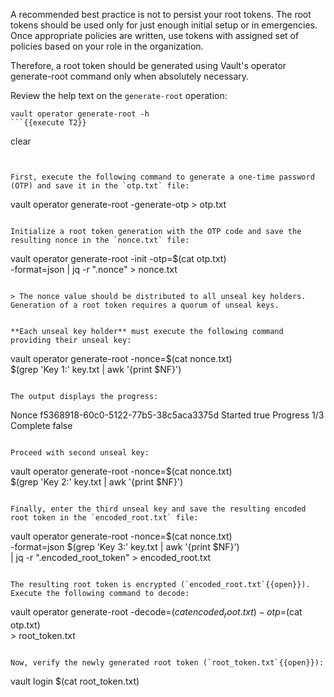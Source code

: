 A recommended best practice is not to persist your root tokens. The root tokens should be used only for just enough initial setup or in emergencies. Once appropriate policies are written, use tokens with assigned set of policies based on your role in the organization.

Therefore, a root token should be generated using Vault's operator generate-root command only when absolutely necessary.

Review the help text on the `generate-root` operation:

```
vault operator generate-root -h
```{{execute T2}}

```
clear
```{{execute T2}}


First, execute the following command to generate a one-time password (OTP) and save it in the `otp.txt` file:

```
vault operator generate-root -generate-otp > otp.txt
```{{execute T2}}

Initialize a root token generation with the OTP code and save the resulting nonce in the `nonce.txt` file:

```
vault operator generate-root -init -otp=$(cat otp.txt) \
    -format=json | jq -r ".nonce" > nonce.txt
```{{execute T2}}

> The nonce value should be distributed to all unseal key holders. Generation of a root token requires a quorum of unseal keys.


**Each unseal key holder** must execute the following command providing their unseal key:

```
vault operator generate-root -nonce=$(cat nonce.txt) \
    $(grep 'Key 1:' key.txt | awk '{print $NF}')
```{{execute T2}}

The output displays the progress:

```
Nonce       f5368918-60c0-5122-77b5-38c5aca3375d
Started     true
Progress    1/3
Complete    false
```

Proceed with second unseal key:

```
vault operator generate-root -nonce=$(cat nonce.txt) \
    $(grep 'Key 2:' key.txt | awk '{print $NF}')
```{{execute T2}}

Finally, enter the third unseal key and save the resulting encoded root token in the `encoded_root.txt` file:

```
vault operator generate-root -nonce=$(cat nonce.txt) \
    -format=json $(grep 'Key 3:' key.txt | awk '{print $NF}') \
    | jq -r ".encoded_root_token" > encoded_root.txt
```{{execute T2}}

The resulting root token is encrypted (`encoded_root.txt`{{open}}). Execute the following command to decode:

```
vault operator generate-root -decode=$(cat encoded_root.txt) -otp=$(cat otp.txt) \
    > root_token.txt
```{{execute T2}}

Now, verify the newly generated root token (`root_token.txt`{{open}}):

```
vault login $(cat root_token.txt)
```{{execute T2}}

